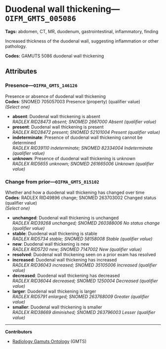 # Duodenal wall thickening—`OIFM_GMTS_005086`

**Tags:** abdomen, CT, MR, duodenum, gastrointestinal, inflammatory, finding

Increased thickness of the duodenal wall, suggesting inflammation or other pathology.

**Codes:** GAMUTS 5086 duodenal wall thickening

## Attributes

### Presence—`OIFMA_GMTS_146126`

Presence or absence of duodenal wall thickening  
**Codes**: SNOMED 705057003 Presence (property) (qualifier value)  
*(Select one)*

- **absent**: Duodenal wall thickening is absent  
_RADLEX RID28473 absent; SNOMED 2667000 Absent (qualifier value)_
- **present**: Duodenal wall thickening is present  
_RADLEX RID28472 present; SNOMED 52101004 Present (qualifier value)_
- **indeterminate**: Presence of duodenal wall thickening cannot be determined  
_RADLEX RID39110 indeterminate; SNOMED 82334004 Indeterminate (qualifier value)_
- **unknown**: Presence of duodenal wall thickening is unknown  
_RADLEX RID5655 unknown; SNOMED 261665006 Unknown (qualifier value)_

### Change from prior—`OIFMA_GMTS_815102`

Whether and how a duodenal wall thickening has changed over time  
**Codes**: RADLEX RID49896 change; SNOMED 263703002 Changed status (qualifier value)  
*(Select one)*

- **unchanged**: Duodenal wall thickening is unchanged  
_RADLEX RID39268 unchanged; SNOMED 260388006 No status change (qualifier value)_
- **stable**: Duodenal wall thickening is stable  
_RADLEX RID5734 stable; SNOMED 58158008 Stable (qualifier value)_
- **new**: Duodenal wall thickening is new  
_RADLEX RID5720 new; SNOMED 7147002 New (qualifier value)_
- **resolved**: Duodenal wall thickening seen on a prior exam has resolved  
- **increased**: Duodenal wall thickening has increased  
_RADLEX RID36043 increased; SNOMED 35105006 Increased (qualifier value)_
- **decreased**: Duodenal wall thickening has decreased  
_RADLEX RID36044 decreased; SNOMED 1250004 Decreased (qualifier value)_
- **larger**: Duodenal wall thickening is larger  
_RADLEX RID5791 enlarged; SNOMED 263768009 Greater (qualifier value)_
- **smaller**: Duodenal wall thickening is smaller  
_RADLEX RID38669 diminished; SNOMED 263796003 Lesser (qualifier value)_

---

**Contributors**

- [Radiology Gamuts Ontology](https://gamuts.net/) (GMTS)